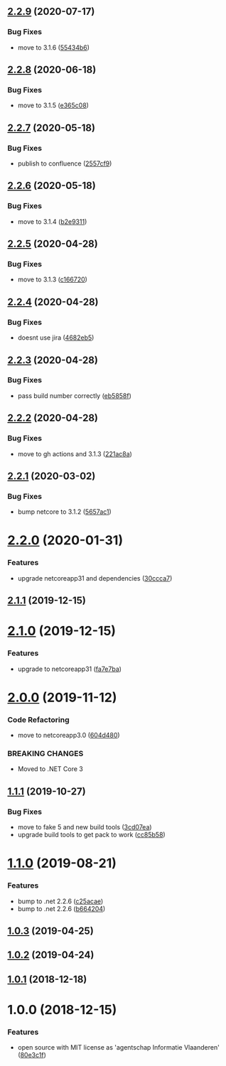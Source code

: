## [2.2.9](https://github.com/informatievlaanderen/tostring-builder/compare/v2.2.8...v2.2.9) (2020-07-17)


### Bug Fixes

* move to 3.1.6 ([55434b6](https://github.com/informatievlaanderen/tostring-builder/commit/55434b64ed64cea601042912f921d3723d71ff38))

## [2.2.8](https://github.com/informatievlaanderen/tostring-builder/compare/v2.2.7...v2.2.8) (2020-06-18)


### Bug Fixes

* move to 3.1.5 ([e365c08](https://github.com/informatievlaanderen/tostring-builder/commit/e365c083fe60c21084e8e9d85ba648a05581ac4c))

## [2.2.7](https://github.com/informatievlaanderen/tostring-builder/compare/v2.2.6...v2.2.7) (2020-05-18)


### Bug Fixes

* publish to confluence ([2557cf9](https://github.com/informatievlaanderen/tostring-builder/commit/2557cf90f8f45b5d2c5ef6c94e3ea3195f1901eb))

## [2.2.6](https://github.com/informatievlaanderen/tostring-builder/compare/v2.2.5...v2.2.6) (2020-05-18)


### Bug Fixes

* move to 3.1.4 ([b2e9311](https://github.com/informatievlaanderen/tostring-builder/commit/b2e931126f771ddbd9f326db38f4dc509e6e48cc))

## [2.2.5](https://github.com/informatievlaanderen/tostring-builder/compare/v2.2.4...v2.2.5) (2020-04-28)


### Bug Fixes

* move to 3.1.3 ([c166720](https://github.com/informatievlaanderen/tostring-builder/commit/c1667201c82913927166c9af43fff01851a6a2c9))

## [2.2.4](https://github.com/informatievlaanderen/tostring-builder/compare/v2.2.3...v2.2.4) (2020-04-28)


### Bug Fixes

* doesnt use jira ([4682eb5](https://github.com/informatievlaanderen/tostring-builder/commit/4682eb5ff6080f38fe8f636b1bfa7ca77c7053d8))

## [2.2.3](https://github.com/informatievlaanderen/tostring-builder/compare/v2.2.2...v2.2.3) (2020-04-28)


### Bug Fixes

* pass build number correctly ([eb5858f](https://github.com/informatievlaanderen/tostring-builder/commit/eb5858f0b010297359b38edb4b96bf71669ebdb7))

## [2.2.2](https://github.com/informatievlaanderen/tostring-builder/compare/v2.2.1...v2.2.2) (2020-04-28)


### Bug Fixes

* move to gh actions and 3.1.3 ([221ac8a](https://github.com/informatievlaanderen/tostring-builder/commit/221ac8a9ba41365aaa1023a3f9b88dc40540f14d))

## [2.2.1](https://github.com/informatievlaanderen/tostring-builder/compare/v2.2.0...v2.2.1) (2020-03-02)


### Bug Fixes

* bump netcore to 3.1.2 ([5657ac1](https://github.com/informatievlaanderen/tostring-builder/commit/5657ac119c5073b6c7a1fa07cf989bb3249775b9))

# [2.2.0](https://github.com/informatievlaanderen/tostring-builder/compare/v2.1.1...v2.2.0) (2020-01-31)


### Features

* upgrade netcoreapp31 and dependencies ([30ccca7](https://github.com/informatievlaanderen/tostring-builder/commit/30ccca72965d1aa71fcc9a367b6710577b0e0025))

## [2.1.1](https://github.com/informatievlaanderen/tostring-builder/compare/v2.1.0...v2.1.1) (2019-12-15)

# [2.1.0](https://github.com/informatievlaanderen/tostring-builder/compare/v2.0.0...v2.1.0) (2019-12-15)


### Features

* upgrade to netcoreapp31 ([fa7e7ba](https://github.com/informatievlaanderen/tostring-builder/commit/fa7e7ba))

# [2.0.0](https://github.com/informatievlaanderen/tostring-builder/compare/v1.1.1...v2.0.0) (2019-11-12)


### Code Refactoring

* move to netcoreapp3.0 ([604d480](https://github.com/informatievlaanderen/tostring-builder/commit/604d480))


### BREAKING CHANGES

* Moved to .NET Core 3

## [1.1.1](https://github.com/informatievlaanderen/tostring-builder/compare/v1.1.0...v1.1.1) (2019-10-27)


### Bug Fixes

* move to fake 5 and new build tools ([3cd07ea](https://github.com/informatievlaanderen/tostring-builder/commit/3cd07ea))
* upgrade build tools to get pack to work ([cc85b58](https://github.com/informatievlaanderen/tostring-builder/commit/cc85b58))

# [1.1.0](https://github.com/informatievlaanderen/tostring-builder/compare/v1.0.3...v1.1.0) (2019-08-21)


### Features

* bump to .net 2.2.6 ([c25acae](https://github.com/informatievlaanderen/tostring-builder/commit/c25acae))
* bump to .net 2.2.6 ([b664204](https://github.com/informatievlaanderen/tostring-builder/commit/b664204))

## [1.0.3](https://github.com/informatievlaanderen/tostring-builder/compare/v1.0.2...v1.0.3) (2019-04-25)

## [1.0.2](https://github.com/informatievlaanderen/tostring-builder/compare/v1.0.1...v1.0.2) (2019-04-24)

## [1.0.1](https://github.com/informatievlaanderen/tostring-builder/compare/v1.0.0...v1.0.1) (2018-12-18)

# 1.0.0 (2018-12-15)


### Features

* open source with MIT license as 'agentschap Informatie Vlaanderen' ([80e3c1f](https://github.com/informatievlaanderen/tostring-builder/commit/80e3c1f))
